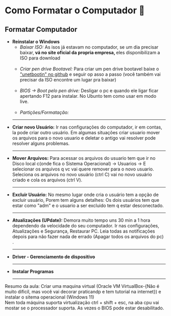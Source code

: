 # Como Formatar o Computador :robot:
## Formatar Computador
<ul>

  <li><b>Reinstalar o Windows</b>
   <ul>
     <li> <i>Baixar ISO:</i> As isos já estavam no computador, se um dia precisar baixar,<b> vá no site oficial da propria empresa, </b>eles disponibilizam a ISO para download</li><br>
     <li><i>Criar pen drive Bootavel:</i> Para criar um pen drive bootavel baixe o <a href="https://unetbootin.github.io/">"unetbootin" no github</a> e seguir op asso a passo (você também vai precisar da ISO encontre um lugar pra baixar)</li><br>
      <li><i>BIOS -> Boot pelo pen drive: </i> Desligar o pc e quando ele ligar ficar apertando F12 para instalar. No Ubunto tem como usar em modo live.</li><br>
     <li> <i>Partições/Formatação:</i><br>
    </ul>
   </li>
<hr>
  <li><b>Criar novo Usuário:</b> Ir nas configurações do computador, ir em contas, la pode criar outro usuário. Em algumas situações criar usuario mover os arquivos para o novo usuario e deletar o antigo vai resolver pode resolver alguns problemas. </li>
<hr>
<li><b>Mover Arquivos:</b> Para acessar os arquivos do usuario tem que ir no Disco local c(onde fica o Sistema Operacional) -> Usuarios -> E selecionar os arquivos q vc vai quere remover para o novo usuario. Seleciona os arquivos no novo usuário (ctrl C) vai no novo usuário criado e cola os arquivos (ctrl V).</li>
<hr>
<li><b>Excluir Usuário:</b> No mesmo lugar onde cria o usuário tem a opção de excluir usuário, Porem tem alguns detalhes: Os dois usuários tem que estar como "adm" e o usuario a ser excluido tem q estar desconectado.</li>
<hr>
<li><b>Atualizações (UPdate):</b> Demora muito tempo uns 30 min a 1 hora dependendo da velocidade do seu computador. Ir nas configurações, Atualizações e Segurança, Restaurar PC. Leia todas as notificações depois para não fazer nada de errado (Apagar todos os arquivos do pc) .</li>
<hr>
<li><b>Driver - Gerenciamento de dispositivo</b></li>
<hr>
<li><b>Instalar Programas</b></li>
<hr>
</ul>
Resumo da aula: Criar uma maquina virtual (Oracle VM VirtualBox-{Não é muito dificil, mas você vai decorar praticandp e tem tutorial na internet}) e instalar o sitema operacional (Windows 11)<br>
Nem toda máquina suporta virtualização ctrl + shift + esc, na aba cpu vai mostar se o processador suporta. As vezes o BIOS pode estar desabilitado.

